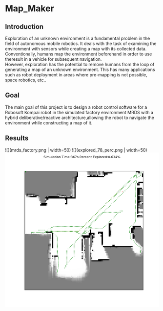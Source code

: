 # Map_Maker

## Introduction

Exploration of an unknown environment is a fundamental problem in the field of 
autonomous mobile robotics. It deals with the task of examining the environment with 
sensors while creating a map with its collected data. Conventionally, humans map the 
environment beforehand in order to use theresult in a vehicle for subsequent navigation.  
However, exploration has the potential to remove humans from the loop of generating a 
map of an unknown environment. This has many applications such as robot deployment in 
areas where pre-mapping is not possible, space robotics, etc..

## Goal

The main goal of this project is to design a robot control software for a Robosoft 
Kompai robot in the simulated factory environment MRDS with a hybrid deliberative/reactive 
architecture,allowing the robot to navigate the environment while constructing a map of it.

## Results


![](mrds_factory.png | width=50)
![](explored_78_perc.png | width=50)
![](map_combined_path.png)
